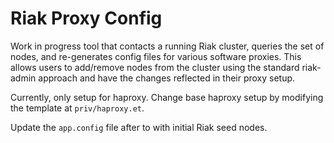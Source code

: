 Riak Proxy Config
=================

Work in progress tool that contacts a running Riak cluster, queries the set
of nodes, and re-generates config files for various software proxies. This
allows users to add/remove nodes from the cluster using the standard
riak-admin approach and have the changes reflected in their proxy setup.

Currently, only setup for haproxy. Change base haproxy setup by modifying
the template at ``priv/haproxy.et``.

Update the ``app.config`` file after to with initial Riak seed nodes.

